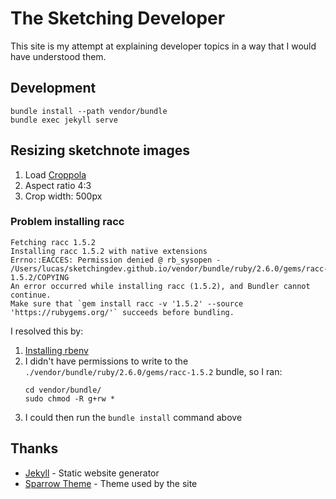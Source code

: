 # The Sketching Developer

This site is my attempt at explaining developer topics in a way that I would have understood them.

## Development

```shell
bundle install --path vendor/bundle
bundle exec jekyll serve
```

## Resizing sketchnote images

1. Load [Croppola](https://croppola.com/)
2. Aspect ratio 4:3
3. Crop width: 500px

### Problem installing racc

```
Fetching racc 1.5.2
Installing racc 1.5.2 with native extensions
Errno::EACCES: Permission denied @ rb_sysopen - /Users/lucas/sketchingdev.github.io/vendor/bundle/ruby/2.6.0/gems/racc-1.5.2/COPYING
An error occurred while installing racc (1.5.2), and Bundler cannot continue.
Make sure that `gem install racc -v '1.5.2' --source 'https://rubygems.org/'` succeeds before bundling.
```

I resolved this by:
1. [Installing rbenv](https://stackoverflow.com/a/53388305)
2. I didn't have permissions to write to the `./vendor/bundle/ruby/2.6.0/gems/racc-1.5.2` bundle, so I ran:
   ```shell
   cd vendor/bundle/
   sudo chmod -R g+rw *
   ```
3. I could then run the `bundle install` command above


## Thanks

  * [Jekyll][jekyll] - Static website generator
  * [Sparrow Theme][sparrow-theme] - Theme used by the site


[jekyll]: https://jekyllrb.com/
[sparrow-theme]: https://github.com/lingxz/sparrow

